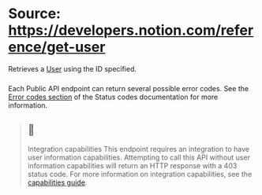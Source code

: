 # Source: https://developers.notion.com/reference/get-user

Retrieves a [User](https://developers.notion.com/reference/user) using the ID specified.
### [](https://developers.notion.com/reference/get-user#errors)
Each Public API endpoint can return several possible error codes. See the [Error codes section](https://developers.notion.com/reference/status-codes#error-codes) of the Status codes documentation for more information.
> ## 📘
> Integration capabilities
> This endpoint requires an integration to have user information capabilities. Attempting to call this API without user information capabilities will return an HTTP response with a 403 status code. For more information on integration capabilities, see the [capabilities guide](https://developers.notion.com/reference/capabilities).
